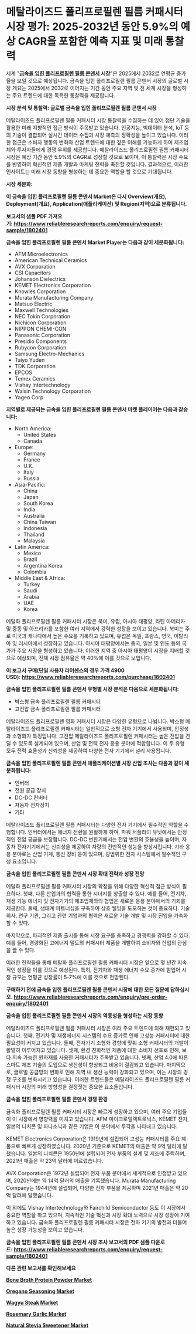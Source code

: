 <p><h1>메탈라이즈드 폴리프로필렌 필름 커패시터 시장 평가: 2025-2032년 동안 5.9%의 예상 CAGR을 포함한 예측 지표 및 미래 통찰력</h1></p><p>세계 "<strong><a href="https://www.reliableresearchreports.com/metallized-polypropylene-film-capacitor-r1802401?utm_campaign=106&utm_medium=8&utm_source=Github&utm_content=ia&utm_term=15022025&utm_id=metallized-polypropylene-film-capacitor">금속을 입힌 폴리프로필렌 필름 콘덴서&nbsp;</a></strong><strong>시장</strong>"은 2025에서 2032로 연평균 증가율을 보일 것으로 예상됩니다. 금속을 입힌 폴리프로필렌 필름 콘덴서 시장의 글로벌 시장 개요는 2025에서 2032로 이어지는 기간 동안 주요 지역 및 전 세계 시장을 형성하는 주요 트렌드에 대한 독특한 통찰력을 제공합니다.</p>
<p><strong>시장 분석 및 통찰력: 글로벌 금속을 입힌 폴리프로필렌 필름 콘덴서 시장</strong></p>
<p><p>메탈라이즈드 폴리프로필렌 필름 커패시터 시장 통찰력을 수집하는 데 있어 첨단 기술을 활용한 미래 지향적인 접근 방식이 주목받고 있습니다. 인공지능, 빅데이터 분석, IoT 등의 기술이 결합되어 실시간 데이터 수집과 시장 예측의 정확성을 높이고 있습니다. 이러한 접근은 소비자 행동의 변화와 산업 트렌드에 대한 깊은 이해를 가능하게 하여 제조업체와 투자자들에게 경쟁 우위를 제공합니다. 메탈라이즈드 폴리프로필렌 필름 커패시터 시장은 예상 기간 동안 5.9%의 CAGR로 성장할 것으로 보이며, 이 통찰력은 시장 수요를 반영하여 혁신적인 제품 개발과 마케팅 전략을 촉진할 것입니다. 결과적으로, 이러한 인사이트는 미래 시장 동향을 형성하는 데 중요한 역할을 할 것으로 기대됩니다.</p><a href="%7CAUTHORITHY_DOMAIN_URL%7C?utm_campaign=106&utm_medium=8&utm_source=Github&utm_content=ia&utm_term=15022025&utm_id=metallized-polypropylene-film-capacitor"></a></p>
<p><strong>시장 세분화:</strong></p>
<p><strong>이 금속을 입힌 폴리프로필렌 필름 콘덴서 Market은 다시 Overview(개요), Deployment(개요), Application(애플리케이션) 및 Region(지역)으로 분류됩니다.</strong></p>
<p><strong>보고서의 샘플 PDF 가져오기:&nbsp;<a href="https://www.reliableresearchreports.com/enquiry/request-sample/1802401?utm_campaign=106&utm_medium=8&utm_source=Github&utm_content=ia&utm_term=15022025&utm_id=metallized-polypropylene-film-capacitor">https://www.reliableresearchreports.com/enquiry/request-sample/1802401</a></strong><strong></strong></p>
<p><strong>금속을 입힌 폴리프로필렌 필름 콘덴서 Market Player는 다음과 같이 세분화됩니다:</strong></p>
<p><ul><li>AFM Microelectronics</li><li>American Technical Ceramics</li><li>AVX Corporation</li><li>CSI Capacitors</li><li>Johanson Dielectrics</li><li>KEMET Electronics Corporation</li><li>Knowles Corporation</li><li>Murata Manufacturing Company</li><li>Matsuo Electric</li><li>Maxwell Technologies</li><li>NEC Tokin Corporation</li><li>Nichicon Corporation</li><li>NIPPON CHEMI-CON</li><li>Panasonic Corporation</li><li>Presidio Components</li><li>Rubycon Corporation</li><li>Samsung Electro-Mechanics</li><li>Taiyo Yuden</li><li>TDK Corporation</li><li>EPCOS</li><li>Temex Ceramics</li><li>Vishay Intertechnology</li><li>Walsin Technology Corporation</li><li>Yageo Corp</li></ul></p>
<p><strong>지역별로 제공되는 금속을 입힌 폴리프로필렌 필름 콘덴서 마켓 플레이어는 다음과 같습니다:</strong></p>
<p><ul>
    <li>
        North America:
        <ul>
            <li>United States</li>
            <li>Canada</li>
        </ul>
    </li>
    <li>
        Europe:
        <ul>
            <li>Germany</li>
            <li>France</li>
            <li>U.K.</li>
            <li>Italy</li>
            <li>Russia</li>
        </ul>
    </li>
    <li>
        Asia-Pacific:
        <ul>
            <li>China</li>
            <li>Japan</li>
            <li>South Korea</li>
            <li>India</li>
            <li>Australia</li>
            <li>China Taiwan</li>
            <li>Indonesia</li>
            <li>Thailand</li>
            <li>Malaysia</li>
        </ul>
    </li>
    <li>
        Latin America:
        <ul>
            <li>Mexico</li>
            <li>Brazil</li>
            <li>Argentina Korea</li>
            <li>Colombia</li>
        </ul>
    </li>
    <li>
        Middle East & Africa:
        <ul>
            <li>Turkey</li>
            <li>Saudi</li>
            <li>Arabia</li>
            <li>UAE</li>
            <li>Korea</li>
        </ul>
    </li>
    </ul></p>
<p><p>메탈화 폴리프로필렌 필름 커패시터 시장은 북미, 유럽, 아시아 태평양, 라틴 아메리카 및 중동 및 아프리카를 포함한 여러 지역에서 강력한 성장을 보이고 있습니다. 북미는 주로 미국과 캐나다에서 높은 수요를 기록하고 있으며, 유럽은 독일, 프랑스, 영국, 이탈리아 및 러시아에서 성장하고 있습니다. 아시아 태평양에서는 중국, 일본 및 인도 등의 국가가 주요 시장을 형성하고 있습니다. 이러한 지역 중 아시아 태평양이 시장을 지배할 것으로 예상되며, 전체 시장 점유율은 약 40%에 이를 것으로 보입니다.</p></p>
<p><strong>이 보고서 구매(단일 사용자 라이센스의 경우 가격 4900 USD):&nbsp;<a href="https://www.reliableresearchreports.com/purchase/1802401?utm_campaign=106&utm_medium=8&utm_source=Github&utm_content=ia&utm_term=15022025&utm_id=metallized-polypropylene-film-capacitor">https://www.reliableresearchreports.com/purchase/1802401</a></strong></p>
<p><strong>금속을 입힌 폴리프로필렌 필름 콘덴서 유형별 시장 분석은 다음으로 세분화됩니다:</strong></p>
<p><ul><li>박스형 금속 폴리프로필렌 필름 커패시터</li><li>고전압 금속 폴리프로필렌 필름 커패시터</li></ul></p>
<p><p>메탈라이즈드 폴리프로필렌 영화 커패시터 시장은 다양한 유형으로 나뉩니다. 박스형 메탈라이즈드 폴리프로필렌 커패시터는 일반적으로 소형 전자 기기에서 사용되며, 안정성과 소형화가 특징입니다. 고전압 메탈라이즈드 폴리프로필렌 커패시터는 높은 전압을 견딜 수 있도록 설계되어 있으며, 산업 및 전력 전자 응용 분야에 적합합니다. 이 두 유형 모두 전력 효율성과 신뢰성을 제공하여 다양한 전자 기기에서 널리 사용됩니다.</p></p>
<p><strong>금속을 입힌 폴리프로필렌 필름 콘덴서 애플리케이션별 시장 산업 조사는 다음과 같이 세분화됩니다:</strong></p>
<p><ul><li>인버터</li><li>전원 공급 장치</li><li>DC-DC 컨버터</li><li>자동차 전자장치</li><li>기타</li></ul></p>
<p><p>메탈라이즈드 폴리프로필렌 필름 커패시터는 다양한 전자 기기에서 필수적인 역할을 수행합니다. 인버터에서는 에너지 전환을 원활하게 하며, 파워 서플라이 유닛에서는 안정적인 전압 공급을 보장합니다. DC-DC 변환기에서는 전압 변환의 효율성을 높이며, 자동차 전자기기에서는 신뢰성을 제공하여 차량의 전반적인 성능을 향상시킵니다. 기타 응용 분야로는 산업 기계, 통신 장비 등이 있으며, 광범위한 전자 시스템에서 필수적인 구성 요소입니다.</p></p>
<p><strong>금속을 입힌 폴리프로필렌 필름 콘덴서 시장 확대 전략과 성장 전망</strong></p>
<p><p>메탈화 폴리프로필렌 필름 커패시터 시장의 확장을 위해 다양한 혁신적 접근 방식이 필요하다. 첫째, 다른 산업과의 협력을 통한 시너지를 창출할 수 있다. 예를 들어, 전기차, 재생 가능 에너지 및 전자기기의 제조업체와의 협업은 새로운 응용 분야에서의 기회를 제공한다. 둘째, 생태계 파트너십을 구축하여 상호 웰빙을 도모하는 것이 중요하다. 기술 회사, 연구 기관, 그리고 관련 기업과의 협력은 새로운 기술 개발 및 시장 진입을 가속화할 수 있다.</p><p>마지막으로, 파괴적인 제품 출시를 통해 시장 요구를 충족하고 경쟁력을 강화할 수 있다. 예를 들어, 경량화된 고에너지 밀도의 커패시터 제품을 개발하여 소비자와 산업의 관심을 끌 수 있다. </p><p>이러한 전략들을 통해 메탈화 폴리프로필렌 필름 커패시터 시장은 앞으로 몇 년간 지속적인 성장을 이룰 것으로 예상된다. 특히, 전기차와 재생 에너지 수요 증가에 힘입어 시장 규모는 연평균 성장률이 5-7%에 이를 것으로 전망된다.</p></p>
<p><strong>구매하기 전에 금속을 입힌 폴리프로필렌 필름 콘덴서 시장에 대한 모든 질문에 답하십시오.&nbsp;<a href="https://www.reliableresearchreports.com/enquiry/pre-order-enquiry/1802401?utm_campaign=106&utm_medium=8&utm_source=Github&utm_content=ia&utm_term=15022025&utm_id=metallized-polypropylene-film-capacitor">https://www.reliableresearchreports.com/enquiry/pre-order-enquiry/1802401</a></strong><strong></strong></p>
<p><strong>금속을 입힌 폴리프로필렌 필름 콘덴서 시장의 역동성을 형성하는 시장 동향</strong></p>
<p><p>메탈라이즈드 폴리프로필렌 필름 커패시터 시장은 여러 주요 트렌드에 의해 재편되고 있습니다. 첫째, 전기차 및 재생에너지 시스템의 수요 증가로 인해 고성능 커패시터에 대한 필요성이 커지고 있습니다. 둘째, 전자기기 소형화 경향에 맞춰 소형 커패시터의 개발이 활발히 이루어지고 있습니다. 셋째, 환경 친화적인 제품에 대한 소비자 선호로 인해, 보다 지속 가능한 원자재를 사용한 커패시터가 주목받고 있습니다. 넷째, 산업 4.0에 따른 스마트 제조 기술의 도입으로 생산성이 향상되고 비용이 절감되고 있습니다. 마지막으로, 글로벌 공급망의 변화로 인해 지역 내 생산 능력이 강화되고 있으며, 이는 시장의 경쟁 구조를 변화시키고 있습니다. 이러한 트렌드들은 메탈라이즈드 폴리프로필렌 필름 커패시터 시장의 미래 방향성을 결정짓는 중요한 요소들입니다.</p></p>
<p><strong>금속을 입힌 폴리프로필렌 필름 콘덴서 경쟁 환경</strong></p>
<p><p>금속화 폴리프로필렌 필름 커패시터 시장은 빠르게 성장하고 있으며, 여러 주요 기업들이 이 시장에서 영향력을 미치고 있습니다. AFM 마이크로일렉트로닉스, KEMET 전자, 일본의 니치콘 및 파나소닉과 같은 기업은 이 분야에서 두각을 나타내고 있습니다.</p><p>KEMET Electronics Corporation은 1919년에 설립되어 고성능 커패시터를 주요 제품으로 빠르게 성장하였습니다. 2020년 기준으로 KEMET의 매출은 약 9억 달러에 달했습니다. 일본의 니치콘은 1950년에 설립되어 전자 부품의 설계 및 제조에 주력하며, 2021년 매출은 약 23억 달러에 이르렀습니다.</p><p>AVX Corporation은 1972년 설립되어 전자 부품 분야에서 세계적으로 인정받고 있으며, 2020년에는 약 14억 달러의 매출을 기록했습니다. Murata Manufacturing Company는 1944년에 설립되어, 다양한 전자 부품을 제공하며 2021년 매출은 약 20억 달러에 달했습니다.</p><p>이 외에도 Vishay Intertechnology와 Fairchild Semiconductor 등도 이 시장에서 중요한 역할을 하고 있으며, 지속적인 기술 혁신과 시장 확대 노력으로 시장 성장에 기여하고 있습니다. 금속화 폴리프로필렌 필름 커패시터 시장은 전자 기기의 발전과 더불어 높은 성장 가능성을 보이고 있습니다.</p></p>
<p><strong>금속을 입힌 폴리프로필렌 필름 콘덴서 시장 조사 보고서의 PDF 샘플 다운로드:&nbsp;<a href="https://www.reliableresearchreports.com/enquiry/request-sample/1802401?utm_campaign=106&utm_medium=8&utm_source=Github&utm_content=ia&utm_term=15022025&utm_id=metallized-polypropylene-film-capacitor">https://www.reliableresearchreports.com/enquiry/request-sample/1802401</a></strong></p>
<p><strong></strong></p>
<p><strong></strong></p>
<p><strong></strong></p>
<p><strong></strong></p>
<p><strong>다른 관련 보고서를 확인해보세요</strong></p>
<p><strong><p><a href="https://github.com/jenithschijf/Market-Research-Report-List-1/blob/main/bone-broth-protein-powder-market.md?utm_campaign=106&utm_medium=8&utm_source=Github&utm_content=ia&utm_term=15022025&utm_id=metallized-polypropylene-film-capacitor">Bone Broth Protein Powder Market</a></p><p><a href="https://github.com/saoutiguarro/Market-Research-Report-List-1/blob/main/oregano-seasoning-market.md?utm_campaign=106&utm_medium=8&utm_source=Github&utm_content=ia&utm_term=15022025&utm_id=metallized-polypropylene-film-capacitor">Oregano Seasoning Market</a></p><p><a href="https://github.com/ahamdyzabira4/Market-Research-Report-List-1/blob/main/wagyu-steak-market.md?utm_campaign=106&utm_medium=8&utm_source=Github&utm_content=ia&utm_term=15022025&utm_id=metallized-polypropylene-film-capacitor">Wagyu Steak Market</a></p><p><a href="https://github.com/saroarmaicky/Market-Research-Report-List-1/blob/main/rosemary-garlic-market.md?utm_campaign=106&utm_medium=8&utm_source=Github&utm_content=ia&utm_term=15022025&utm_id=metallized-polypropylene-film-capacitor">Rosemary Garlic Market</a></p><p><a href="https://github.com/klaassenmackenzie6/Market-Research-Report-List-1/blob/main/natural-stevia-sweetener-market.md?utm_campaign=106&utm_medium=8&utm_source=Github&utm_content=ia&utm_term=15022025&utm_id=metallized-polypropylene-film-capacitor">Natural Stevia Sweetener Market</a></p></strong></p>